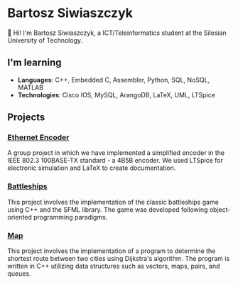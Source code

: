 # Bartosz Siwiaszczyk

👋 Hi! I'm Bartosz Siwiaszczyk, a ICT/Teleinformatics student at the Silesian University of Technology.

## I'm learning

- **Languages**: C++, Embedded C, Assembler, Python, SQL, NoSQL, MATLAB
- **Technologies**: Cisco IOS, MySQL, ArangoDB, LaTeX, UML, LTSpice

## Projects

### [Ethernet Encoder](https://github.com/siwiaszczykb/100BASETX-KODER)
A group project in which we have implemented a simplified encoder in the IEEE 802.3 100BASE-TX standard - a 4B5B encoder. We used LTSpice for electronic simulation and LaTeX to create documentation.

### [Battleships](https://github.com/siwiaszczykb/statki-sfml)
This project involves the implementation of the classic battleships game using C++ and the SFML library. The game was developed following object-oriented programming paradigms.

### [Map](https://github.com/siwiaszczykb/mapa-dijkstra)
This project involves the implementation of a program to determine the shortest route between two cities using Dijkstra's algorithm. The program is written in C++ utilizing data structures such as vectors, maps, pairs, and queues.